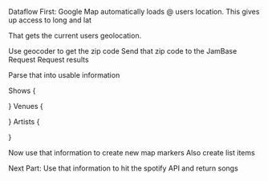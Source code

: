 Dataflow
First:   Google Map automatically loads @ users location.
         This gives up access to long and lat


That gets the current users geolocation.

Use geocoder to get the zip code 
Send that zip code to the JamBase Request
Request results

Parse that into usable information

Shows {

}
Venues {

}
Artists {

}

Now use that information to create new map markers
Also create list items

Next Part:
Use that information to hit the spotify API and return songs